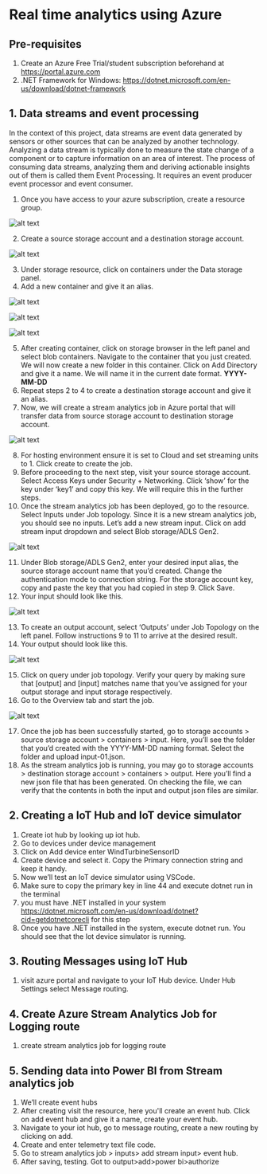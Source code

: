 # Real time analytics using Azure

## Pre-requisites
1.  Create an Azure Free Trial/student subscription beforehand at https://portal.azure.com
2. .NET Framework for Windows: https://dotnet.microsoft.com/en-us/download/dotnet-framework

## 1. Data streams and event processing

In the context of this project, data streams are event data generated by sensors or other sources that can be analyzed by another technology. Analyzing a data stream is typically done to measure the state change of a component or to capture information on an area of interest. The process of consuming data streams, analyzing them and deriving actionable insights out of them is called them Event Processing. It requires an event producer event processor and event consumer. 

1. Once you have access to your azure subscription, create a resource group.

![alt text](ref/img1.png)

2. Create a source storage account and a destination storage account. 

![alt text](ref/img2.png)

3. Under storage resource, click on containers under the Data storage panel. 
4. Add a new container and give it an alias.

![alt text](ref/img3.png)

![alt text](ref/img4.png)

![alt text](ref/img5.png)


5. After creating container, click on storage browser in the left panel and select blob containers. Navigate to the container that you just created. We will now create a new folder in this container. Click on Add Directory and give it a name. We will name it in the current date format. **YYYY-MM-DD**
6. Repeat steps 2 to 4 to create a destination storage account and give it an alias.
7. Now, we will create a stream analytics job in Azure portal that will transfer data from source storage account to destination storage account. 

![alt text](ref/img6.png)

8. For hosting environment ensure it is set to Cloud and set streaming units to 1. Click create to create the job. 
9. Before proceeding to the next step, visit your source storage account. Select Access Keys under Security + Networking. Click ‘show’ for the key under ‘key1’ and copy this key. We will require this in the further steps.
10. Once the stream analytics job has been deployed, go to the resource. Select Inputs under Job topology. Since it is a new stream analytics job, you should see no inputs. Let’s add a new stream input. Click on add stream input dropdown and select Blob storage/ADLS Gen2. 

![alt text](ref/img7.png)

11. Under Blob storage/ADLS Gen2, enter your desired input alias, the source storage account name that you’d created. Change the authentication mode to connection string. For the storage account key, copy and paste the key that you had copied in step 9. Click Save.
12. Your input should look like this.

![alt text](ref/img8.png)

13. To create an output account, select ‘Outputs’ under Job Topology on the left panel. Follow instructions 9 to 11 to arrive at the desired result.
14. Your output should look like this.

![alt text](ref/img9.png)

15. Click on query under job topology. Verify your query by making sure that [output] and [input] matches name that you’ve assigned for your output storage and input storage respectively.
16. Go to the Overview tab and start the job.

![alt text](ref/img10.png)

17. Once the job has been successfully started, go to storage accounts > source storage account > containers > input. Here, you’ll see the folder that you’d created with the YYYY-MM-DD naming format. Select the folder and upload input-01.json. 
18. As the stream analytics job is running, you may go to storage accounts > destination storage account > containers > output. Here you’ll find a new json file that has been generated. On checking the file, we can verify that the contents in both the input and output json files are similar.  

## 2. Creating a IoT Hub and IoT device simulator
1. Create iot hub by looking up iot hub.
2. Go to devices under device management
3. Click on Add device enter WindTurbineSensorID
4. Create device and select it. Copy the Primary connection string and keep it handy. 
5. Now we’ll test an IoT device simulator using VSCode. 
6. Make sure to copy the primary key in line 44 and execute dotnet run in the terminal
7. you must have .NET installed in your system https://dotnet.microsoft.com/en-us/download/dotnet?cid=getdotnetcorecli for this step
8. Once you have .NET installed in the system, execute dotnet run. You should see that the Iot device simulator is running.

## 3. Routing Messages using IoT Hub
1. visit azure portal and navigate to your IoT Hub device. Under Hub Settings select Message routing. 

## 4. Create Azure Stream Analytics Job for Logging route
1. create stream analytics job for logging route

## 5. Sending data into Power BI from Stream analytics job
1. We’ll create event hubs
2. After creating  visit the resource, here you'll create an event hub. Click on add event hub and give it a name, create your event hub.
3. Navigate to your iot hub, go to message routing, create a new routing by clicking on add.
4. Create and enter telemetry text file code.
5. Go to stream analytics job > inputs> add stream input> event hub.
6. After saving, testing. Got to output>add>power bi>authorize
